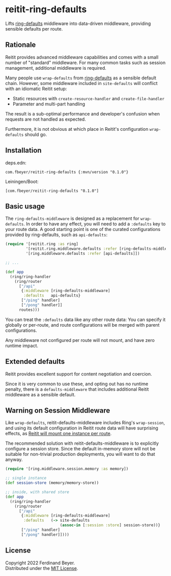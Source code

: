 # reitit-ring-defaults

Lifts [ring-defaults] middleware into data-driven middleware, providing
sensible defaults per route.

## Rationale

Reitit provides advanced middleware capabilities and comes with a small number
of "standard" middleware.  For many common tasks such as session management,
additional middleware is required.

Many people use `wrap-defaults` from [ring-defaults] as a sensible default
chain.  However, some middleware included in `site-defaults` will conflict with
an idiomatic Reitit setup:

- Static resources with `create-resource-handler` and `create-file-handler`
- Parameter and multi-part handling

The result is a sub-optimal performance and developer's confusion when requests
are not handled as expected.

Furthermore, it is not obvious at which place in Reitit's configuration
`wrap-defaults` should go.

## Installation

deps.edn:

```
com.fbeyer/reitit-ring-defaults {:mvn/version "0.1.0"}
```

Leiningen/Boot:

```
[com.fbeyer/reitit-ring-defaults "0.1.0"]
```

## Basic usage

The `ring-defaults-middleware` is designed as a replacement for `wrap-defaults`.
In order to have any effect, you will need to add a `:defaults` key to your
route data.  A good starting point is one of the curated configurations
provided by ring-defaults, such as `api-defaults`:

```clojure
(require '[reitit.ring :as ring]
         '[reitit.ring.middleware.defaults :refer [ring-defaults-middleware]]
         '[ring.middleware.defaults :refer [api-defaults]])

;; ...

(def app
  (ring/ring-handler
    (ring/router
      ["/api"
       {:middleware [ring-defaults-middleware]
        :defaults   api-defaults}
       ["/ping" handler]
       ["/pong" handler]]
      routes)))
```

You can treat the `:defaults` data like any other route data: You can specify
it globally or per-route, and route configurations will be merged with parent
configurations.

Any middleware not configured per route will not mount, and have zero runtime
impact.

## Extended defaults

Reitit provides excellent support for content negotiation and coercion.

Since it is very common to use these, and opting out has no runtime penalty,
there is a `defaults-middleware` that includes additional Reitit middleware
as a sensible default.

## Warning on Session Middleware

Like `wrap-defaults`, reitit-defaults-middleware includes Ring's `wrap-session`,
and using its default configuration in Reitit route data will have surprising
effects, as [Reitit will mount one instance per route][reitit-session-issue].

The recommended solution with reitit-defaults-middleware is to explicitly
configure a session store.  Since the default in-memory store will not be
suitable for non-trivial production deployments, you will want to do that anyway.

```clojure
(require '[ring.middleware.session.memory :as memory])

;; single instance
(def session-store (memory/memory-store))

;; inside, with shared store
(def app
  (ring/ring-handler
    (ring/router
      ["/api"
       {:middleware [ring-defaults-middleware]
        :defaults   (-> site-defaults
                        (assoc-in [:session :store] session-store))}
       ["/ping" handler]
       ["/pong" handler]])))
```

## License

Copyright 2022 Ferdinand Beyer.  
Distributed under the [MIT License](LICENSE).

[reitit]: https://github.com/metosin/reitit
[ring-defaults]: https://github.com/ring-clojure/ring-defaults
[reitit-session-issue]: https://github.com/metosin/reitit/issues/205
